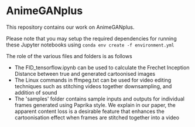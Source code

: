 # AnimeGANplus
This repository contains our work on AnimeGANplus.

Please note that you may setup the required dependencies for running these Jupyter notebooks using 
`conda env create -f environment.yml`

The role of the various files and folders is as follows
- The FID_tensorflow.ipynb can be used to calculate the Frechet Inception Distance between true and generated cartoonised images
- The Linux commands in ffmpeg.txt can be used for video editing techniques such as stitching videos together downsampling, and addition of sound
- The 'samples' folder contains sample inputs and outputs for individual frames generated using Paprika style. We explain in our paper, the apparent content loss is a desirable feature that enhances the cartoonisation effect when frames are stitched together into a video
